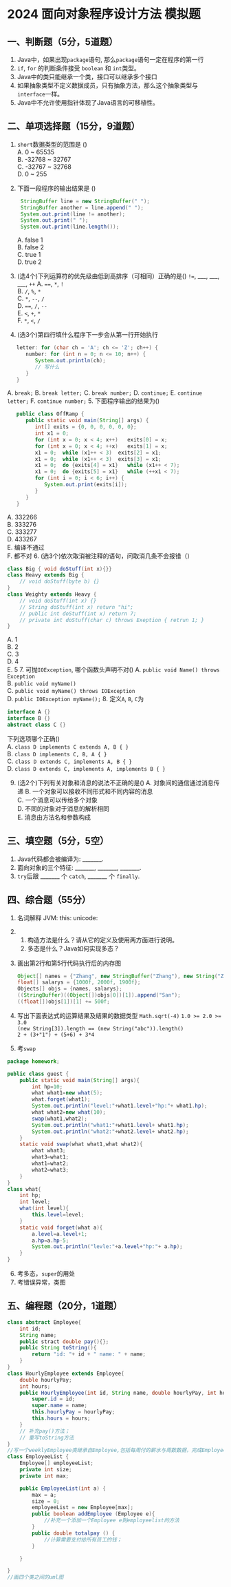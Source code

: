 # 2024 面向对象程序设计方法 模拟题

## 一、判断题（5分，5道题）

1. Java中，如果出现`package`语句, 那么`package`语句一定在程序的第一行  
2. `if`, `for` 的判断条件接受 `boolean` 和 `int`类型。  
3. Java中的类只能继承一个类，接口可以继承多个接口  
4. 如果抽象类型不定义数据成员，只有抽象方法，那么这个抽象类型与`interface`一样。  
5. Java中不允许使用指针体现了Java语言的可移植性。

## 二、单项选择题（15分，9道题）

1. `short`数据类型的范围是 ()  
   A. 0 ~ 65535  
   B. -32768 ~ 32767  
   C. -32767 ~ 32768  
   D. 0 ~ 255  
2. 下面一段程序的输出结果是 ()  

   ```Java
    StringBuffer line = new StringBuffer(" ");
    StringBuffer another = line.append(" ");
    System.out.print(line != another);
    System.out.print(" ");
    System.out.print(line.length());
   ```

   A. false 1  
   B. false 2  
   C. true 1  
   D. true 2  
3. (选4个)下列运算符的优先级由低到高排序（可相同）正确的是()
   `!=`, \_\_\_, \_\_\_, \_\_\_, `++`
   A. `==`, `*`, `!`  
   B. `/`, `%`, `*`  
   C. `*`, `--`, `/`  
   D. `==`, `/`, `--`  
   E. `<`, `+`, `*`  
   F. `*`, `<`, `/`  

4. (选3个)第四行填什么程序下一步会从第一行开始执行

```Java
   letter: for (char ch = 'A'; ch <= 'Z'; ch++) {
      number: for (int n = 0; n <= 10; n++) {
         System.out.println(ch);
         // 写什么
      }
   }
```

   A. `break;`
   B. `break letter;`
   C. `break number;`
   D. `continue;`
   E. `continue letter;`
   F. `continue number;`
5. 下面程序输出的结果为()

```Java
   public class OffRamp {
      public static void main(String[] args) {
         int[] exits = {0, 0, 0, 0, 0, 0};
         int x1 = 0;
         for (int x = 0; x < 4; x++)   exits[0] = x;
         for (int x = 0; x < 4; ++x)   exits[1] = x;
         x1 = 0;  while (x1++ < 3)  exits[2] = x1;
         x1 = 0;  while (x1++ < 3)  exits[3] = x1;
         x1 = 0;  do {exits[4] = x1}   while (x1++ < 7);
         x1 = 0;  do {exits[5] = x1}   while (++x1 < 7);
         for (int i = 0; i < 6; i++) {
            System.out.print(exits[i]);
         }
      }
   }
```

   A. 332266  
   B. 333276  
   C. 333277  
   D. 433267  
   E. 编译不通过  
   F. 都不对
6. (选3个)依次取消被注释的语句，问取消几条不会报错（）

```Java
class Big { void doStuff(int x){}}
class Heavy extends Big {
    // void doStuff(byte b) {}
}
class Weighty extends Heavy {
    // void doStuff(int x) {}
    // String doStuff(int x) return "hi";
    // public int doStuff(int x) return 7;
    // private int doStuff(char c) throws Exeption { retrun 1; }
}
```

A. 1  
B. 2  
C. 3  
D. 4  
E. 5
7. 可抛`IOException`, 哪个函数头声明不对()
    A. `public void Name() throws Exception`  
    B. `public void myName()`  
    C. `public void myName() throws IOException`  
    D. `public IOException myName();`
8. 定义`A`, `B`, `C`为

```Java
interface A {}
interface B {}
abstract class C {}
```

下列选项哪个正确()  
A. `class D implements C extends A, B { }`  
B. `class D implements C, B, A { }`  
C. `class D extends C, implements A, B { }`  
D. `class D extends C, implements A, implements B { }`  

9. (选2个)下列有关对象和消息的说法不正确的是()
A. 对象间的通信通过消息传递
B. 一个对象可以接收不同形式和不同内容的消息  
C. 一个消息可以传给多个对象  
D. 不同的对象对于消息的解析相同  
E. 消息由方法名和参数构成  

## 三、填空题（5分，5空）

1. Java代码都会被编译为: _______.  
2. 面向对象的三个特征: _______, _______, _______.  
3. `try`后跟 _______ 个 `catch`, _______ 个 `finally`.  

## 四、综合题（55分）

1. 名词解释
   JVM:
   this:
   unicode:
2.  
    1. 构造方法是什么？请从它的定义及使用两方面进行说明。  
    2. 多态是什么？Java如何实现多态？
3. 画出第2行和第5行代码执行后的内存图

   ```Java
   Object[] names = {"Zhang", new StringBuffer("Zhang"), new String("Zhang")};
   float[] salarys = {1000f, 2000f, 1900f};
   Objects[] objs = {names, salarys};
   ((StringBuffer)((Object[])objs[0])[1]).append("San");
   ((float[])objs[1])[1] += 500f;
   ```

4. 写出下面表达式的运算结果及结果的数据类型
   `Math.sqrt(-4)`
   `1.0 >= 2.0 >= 3.0`  
   `(new String[3]).length == (new String("abc")).length()`  
   `2 + (3+"1") + (5+6) + 3*4`

5. 考`swap`

```Java
package homework;

public class guest {
    public static void main(String[] args){
        int hp=10;
        what what1=new what(5);
        what.forget(what1);
        System.out.println("level:"+what1.level+"hp:"+ what1.hp);
        what what2=new what(10);
        swap(what1,what2);
        System.out.println("what1:"+what1.level+ what1.hp);
        System.out.println("what2:"+what2.level+ what2.hp);
    }
    static void swap(what what1,what what2){
        what what3;
        what3=what1;
        what1=what2;
        what2=what3;
    }
}
class what{
    int hp;
    int level;
    what(int level){
        this.level=level;
    }
    static void forget(what a){
        a.level=a.level+1;
        a.hp=a.hp-5;
        System.out.println("levle:"+a.level+"hp:"+ a.hp);
    }
}
```

6. 考多态，`super`的用处  
7. 考错误异常，类图  

## 五、编程题（20分，1道题）

```Java
class abstract Employee{
    int id;
    String name;
    public stract double pay(){};
    public String toString(){
        return "id: "+ id + " name: " + name;
    }
}
class HourlyEmployee extends Employee{
    double hourlyPay;
    int hours;
    public HourlyEmployee(int id, String name, double hourlyPay, int hours){
        super.id = id;
        super.name = name;
        this.hourlyPay = hourlyPay;
        this.hours = hours;
    }
    // 补充pay()方法；
    // 重写toString方法
}
//写一个weeklyEmployee类继承自Employee,包括每周付的薪水与周数数据，完成Employee类中方法的实现和重写。
class EmployeeList {
    Employee[] employeeList;
    private int size;
    private int max;

    public EmployeeList(int a) {
        max = a;
        size = 0;
        employeeList = new Employee[max];
        public boolean addEmployee (Employee e){
            //补充一个添加一个Employee e到employeelist的方法
        }
        public double totalpay () {
            //计算需要支付给所有员工的钱；
        }

    }

}
//画四个类之间的uml图
```  
